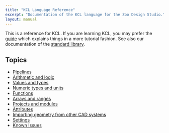 ```yaml
---
title: "KCL Language Reference"
excerpt: "Documentation of the KCL language for the Zoo Design Studio."
layout: manual
---
```


This is a reference for KCL. If you are learning KCL, you may prefer the [guide](https://zoo.dev/docs/kcl-book/intro.html) which explains
things in a more tutorial fashion. See also our documentation of the [standard library](/docs/kcl-std).

## Topics

* [Pipelines](/docs/kcl-lang/pipelines)
* [Arithmetic and logic](/docs/kcl-lang/arithmetic)
* [Values and types](/docs/kcl-lang/types)
* [Numeric types and units](/docs/kcl-lang/numeric)
* [Functions](/docs/kcl-lang/functions)
* [Arrays and ranges](/docs/kcl-lang/arrays)
* [Projects and modules](/docs/kcl-lang/modules)
* [Attributes](/docs/kcl-lang/attributes)
* [Importing geometry from other CAD systems](/docs/kcl-lang/foreign-imports)
* [Settings](/docs/kcl-lang/settings)
* [Known Issues](/docs/kcl-lang/known-issues)
